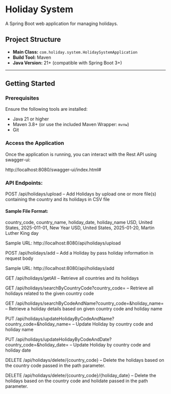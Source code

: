 # Holiday System

A Spring Boot web application for managing holidays.

## Project Structure

- **Main Class:** `com.holiday.system.HolidaySystemApplication`
- **Build Tool:** Maven
- **Java Version:** 21+ (compatible with Spring Boot 3+)

---

## Getting Started

### Prerequisites

Ensure the following tools are installed:

- Java 21 or higher
- Maven 3.8+ (or use the included Maven Wrapper: `mvnw`)
- Git


### Access the Application
Once the application is running, you can interact with the Rest API using swagger-ui:

http://localhost:8080/swagger-ui/index.html#

### API Endpoints:

POST /api/holidays/upload – Add Holidays by upload one or more file(s) containing the country and its holidays in CSV file

#### Sample File Format:
country_code, country_name, holiday_date, holiday_name
USD, United States, 2025-011-01, New Year
USD, United States, 2025-01-20, Martin Luther King day

Sample URL:
http://localhost:8080/api/holidays/upload

POST /api/holidays/add – Add a Holiday by pass holiday information in request body

Sample URL:
http://localhost:8080/api/holidays/add

GET /api/holidays/getAll – Retrieve all countries and its holidays

GET /api/holidays/searchByCountryCode?country_code=<Country Code> – Retrieve all holidays related to the given country code

GET /api/holidays/searchByCodeAndName?country_code=<Country Code>&holiday_name=<Holiday Name> – Retrieve a holiday details based on given country code and holiday name

PUT /api/holidays/updateHolidayByCodeAndName?country_code=<Country Code>&holiday_name=<Holiday Name> – Update Holiday by country code and holiday name

PUT /api/holidays/updateHolidayByCodeAndDate?country_code=<Country Code>&holiday_date=<Holiday Date> – Update Holiday by country code and holiday date

DELETE /api/holidays/delete/{country_code} – Delete the holidays based on the country code passed in the path parameter.

DELETE /api/holidays/delete/{country_code}/{holiday_date} – Delete the holidays based on the country code and holidate passed in the path parameter.